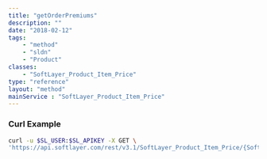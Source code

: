 ```yaml
---
title: "getOrderPremiums"
description: ""
date: "2018-02-12"
tags:
    - "method"
    - "sldn"
    - "Product"
classes:
    - "SoftLayer_Product_Item_Price"
type: "reference"
layout: "method"
mainService : "SoftLayer_Product_Item_Price"
---
```


### Curl Example
```bash
curl -u $SL_USER:$SL_APIKEY -X GET \
'https://api.softlayer.com/rest/v3.1/SoftLayer_Product_Item_Price/{SoftLayer_Product_Item_PriceID}/getOrderPremiums'
```
